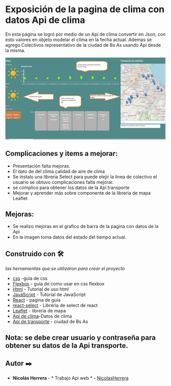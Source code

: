 # Exposición de la pagina de clima con  datos Api de clima
En esta página se logró por medio de un Api de clima convertir en Json, con esto valores en objeto modelar el clima en la fecha actual.
Ademas se agrego Colectivos representativo de la ciudad de Bs As usando Api desde la misma.

![imagen](./src/Componentes/ComponenteClima/Imagenes/ImgPagina.jpg)

## Complicaciones y items a mejorar:
* Presentación falta mejoras.
* El dato de del clima calidad de aire de clima
* Se instalo una libreria Select para puede elejir la linea de colectivo el usuario se obtuvo complicaciones falta mejorar.
* se complico para obtener los datos de la Api transporte
* Mejorar y aprender más sobre componente de la libreria de mapa Leaflet 


## Mejoras:
* Se realizo mejoras en el grafico de barra de la pagina con datos de la Api
* En la imagen toma datos del estado del tiempo actual.

## Construido con 🛠️
_las herramientas que se utilizaron para crear el proyecto_

* [css](https://www.w3schools.com/react/react_css_styling.asp) -guia de css
* [Flexbox](https://css-tricks.com/snippets/css/a-guide-to-flexbox/) - guia de como usar en css flexbox
* [Html](https://www.w3schools.com/html/default.asp) - Tutorial de uso html
* [JavaScript](https://www.w3schools.com/js/default.asp) - Tutorial de JavaScript
* [React](https://es.react.dev/learn) - pagina de guia 
* [react-select](https://react-select.com/home) - Libreria de select de react
* [Leaflet](https://react-leaflet.js.org/) - libreria de mapa
* [Api de clima](https://api.open-meteo.com/v1/forecast?latitude=-31.4135&longitude=-64.181&current=temperature_2m,relativehumidity_2m,apparent_temperature,precipitation,weathercode,cloudcover,windspeed_10m&hourly=temperature_2m,relativehumidity_2m,rain,weathercode,visibility&daily=weathercode,temperature_2m_max,temperature_2m_min,sunrise,sunset,uv_index_max,windspeed_10m_max&timezone=America%2FSao_Paulo)-Datos de clima
* [Api de transporte](https://datosabiertos-apis.buenosaires.gob.ar) - ciudad de Bs As

## Nota: se debe crear usuario y contraseña para obtener su datos de la Api transporte.

## Autor ✒️

* **Nicolás Herrera** - * Trabajo Api web * - [NicolasHerrera](https://github.com/Nicolas114188/practico-api.git)
